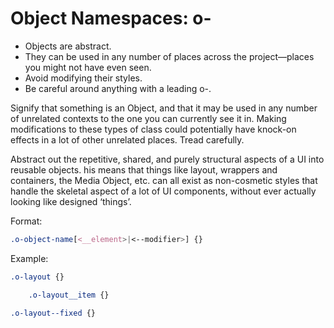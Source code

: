 # Object Namespaces: o-

* Objects are abstract.
* They can be used in any number of places across the project—places you might not have even seen.
* Avoid modifying their styles.
* Be careful around anything with a leading o-.

Signify that something is an Object, and that it may be used in any number of unrelated contexts to the one you can
currently see it in. Making modifications to these types of class could potentially have knock-on effects in a lot of
other unrelated places. Tread carefully.

Abstract out the repetitive, shared, and purely structural aspects of a UI into reusable objects. his means that things
like layout, wrappers and containers, the Media Object, etc. can all exist as non-cosmetic styles that handle the
skeletal aspect of a lot of UI components, without ever actually looking like designed ‘things’.

Format:

```css
.o-object-name[<__element>|<--modifier>] {}
```

Example:

```css
.o-layout {}

    .o-layout__item {}

.o-layout--fixed {}
```
